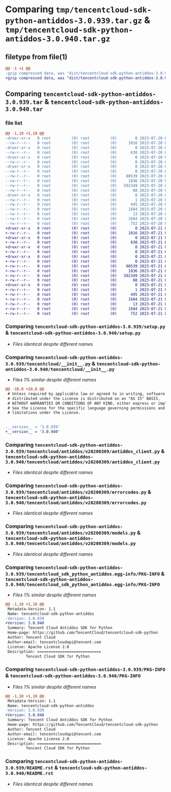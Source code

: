 # Comparing `tmp/tencentcloud-sdk-python-antiddos-3.0.939.tar.gz` & `tmp/tencentcloud-sdk-python-antiddos-3.0.940.tar.gz`

## filetype from file(1)

```diff
@@ -1 +1 @@
-gzip compressed data, was "dist/tencentcloud-sdk-python-antiddos-3.0.939.tar", last modified: Thu Jul 20 00:17:00 2023, max compression
+gzip compressed data, was "dist/tencentcloud-sdk-python-antiddos-3.0.940.tar", last modified: Fri Jul 21 00:21:46 2023, max compression
```

## Comparing `tencentcloud-sdk-python-antiddos-3.0.939.tar` & `tencentcloud-sdk-python-antiddos-3.0.940.tar`

### file list

```diff
@@ -1,19 +1,19 @@
-drwxr-xr-x   0 root         (0) root         (0)        0 2023-07-20 00:17:00.000000 tencentcloud-sdk-python-antiddos-3.0.939/
--rw-r--r--   0 root         (0) root         (0)     1016 2023-07-20 00:17:00.000000 tencentcloud-sdk-python-antiddos-3.0.939/setup.py
-drwxr-xr-x   0 root         (0) root         (0)        0 2023-07-20 00:17:00.000000 tencentcloud-sdk-python-antiddos-3.0.939/tencentcloud/
--rw-r--r--   0 root         (0) root         (0)      630 2023-07-20 00:17:00.000000 tencentcloud-sdk-python-antiddos-3.0.939/tencentcloud/__init__.py
-drwxr-xr-x   0 root         (0) root         (0)        0 2023-07-20 00:17:00.000000 tencentcloud-sdk-python-antiddos-3.0.939/tencentcloud/antiddos/
--rw-r--r--   0 root         (0) root         (0)        0 2023-07-20 00:17:00.000000 tencentcloud-sdk-python-antiddos-3.0.939/tencentcloud/antiddos/__init__.py
-drwxr-xr-x   0 root         (0) root         (0)        0 2023-07-20 00:17:00.000000 tencentcloud-sdk-python-antiddos-3.0.939/tencentcloud/antiddos/v20200309/
--rw-r--r--   0 root         (0) root         (0)        0 2023-07-20 00:17:00.000000 tencentcloud-sdk-python-antiddos-3.0.939/tencentcloud/antiddos/v20200309/__init__.py
--rw-r--r--   0 root         (0) root         (0)    88539 2023-07-20 00:17:00.000000 tencentcloud-sdk-python-antiddos-3.0.939/tencentcloud/antiddos/v20200309/antiddos_client.py
--rw-r--r--   0 root         (0) root         (0)     1836 2023-07-20 00:17:00.000000 tencentcloud-sdk-python-antiddos-3.0.939/tencentcloud/antiddos/v20200309/errorcodes.py
--rw-r--r--   0 root         (0) root         (0)   502349 2023-07-20 00:17:00.000000 tencentcloud-sdk-python-antiddos-3.0.939/tencentcloud/antiddos/v20200309/models.py
--rw-r--r--   0 root         (0) root         (0)       88 2023-07-20 00:17:00.000000 tencentcloud-sdk-python-antiddos-3.0.939/setup.cfg
-drwxr-xr-x   0 root         (0) root         (0)        0 2023-07-20 00:17:00.000000 tencentcloud-sdk-python-antiddos-3.0.939/tencentcloud_sdk_python_antiddos.egg-info/
--rw-r--r--   0 root         (0) root         (0)        1 2023-07-20 00:17:00.000000 tencentcloud-sdk-python-antiddos-3.0.939/tencentcloud_sdk_python_antiddos.egg-info/dependency_links.txt
--rw-r--r--   0 root         (0) root         (0)      495 2023-07-20 00:17:00.000000 tencentcloud-sdk-python-antiddos-3.0.939/tencentcloud_sdk_python_antiddos.egg-info/SOURCES.txt
--rw-r--r--   0 root         (0) root         (0)     1684 2023-07-20 00:17:00.000000 tencentcloud-sdk-python-antiddos-3.0.939/tencentcloud_sdk_python_antiddos.egg-info/PKG-INFO
--rw-r--r--   0 root         (0) root         (0)       13 2023-07-20 00:17:00.000000 tencentcloud-sdk-python-antiddos-3.0.939/tencentcloud_sdk_python_antiddos.egg-info/top_level.txt
--rw-r--r--   0 root         (0) root         (0)     1684 2023-07-20 00:17:00.000000 tencentcloud-sdk-python-antiddos-3.0.939/PKG-INFO
--rw-r--r--   0 root         (0) root         (0)      752 2023-07-20 00:17:00.000000 tencentcloud-sdk-python-antiddos-3.0.939/README.rst
+drwxr-xr-x   0 root         (0) root         (0)        0 2023-07-21 00:21:46.000000 tencentcloud-sdk-python-antiddos-3.0.940/
+-rw-r--r--   0 root         (0) root         (0)     1016 2023-07-21 00:21:46.000000 tencentcloud-sdk-python-antiddos-3.0.940/setup.py
+drwxr-xr-x   0 root         (0) root         (0)        0 2023-07-21 00:21:46.000000 tencentcloud-sdk-python-antiddos-3.0.940/tencentcloud/
+-rw-r--r--   0 root         (0) root         (0)      630 2023-07-21 00:21:46.000000 tencentcloud-sdk-python-antiddos-3.0.940/tencentcloud/__init__.py
+drwxr-xr-x   0 root         (0) root         (0)        0 2023-07-21 00:21:46.000000 tencentcloud-sdk-python-antiddos-3.0.940/tencentcloud/antiddos/
+-rw-r--r--   0 root         (0) root         (0)        0 2023-07-21 00:21:46.000000 tencentcloud-sdk-python-antiddos-3.0.940/tencentcloud/antiddos/__init__.py
+drwxr-xr-x   0 root         (0) root         (0)        0 2023-07-21 00:21:46.000000 tencentcloud-sdk-python-antiddos-3.0.940/tencentcloud/antiddos/v20200309/
+-rw-r--r--   0 root         (0) root         (0)        0 2023-07-21 00:21:46.000000 tencentcloud-sdk-python-antiddos-3.0.940/tencentcloud/antiddos/v20200309/__init__.py
+-rw-r--r--   0 root         (0) root         (0)    88539 2023-07-21 00:21:46.000000 tencentcloud-sdk-python-antiddos-3.0.940/tencentcloud/antiddos/v20200309/antiddos_client.py
+-rw-r--r--   0 root         (0) root         (0)     1836 2023-07-21 00:21:46.000000 tencentcloud-sdk-python-antiddos-3.0.940/tencentcloud/antiddos/v20200309/errorcodes.py
+-rw-r--r--   0 root         (0) root         (0)   502349 2023-07-21 00:21:46.000000 tencentcloud-sdk-python-antiddos-3.0.940/tencentcloud/antiddos/v20200309/models.py
+-rw-r--r--   0 root         (0) root         (0)       88 2023-07-21 00:21:46.000000 tencentcloud-sdk-python-antiddos-3.0.940/setup.cfg
+drwxr-xr-x   0 root         (0) root         (0)        0 2023-07-21 00:21:46.000000 tencentcloud-sdk-python-antiddos-3.0.940/tencentcloud_sdk_python_antiddos.egg-info/
+-rw-r--r--   0 root         (0) root         (0)        1 2023-07-21 00:21:46.000000 tencentcloud-sdk-python-antiddos-3.0.940/tencentcloud_sdk_python_antiddos.egg-info/dependency_links.txt
+-rw-r--r--   0 root         (0) root         (0)      495 2023-07-21 00:21:46.000000 tencentcloud-sdk-python-antiddos-3.0.940/tencentcloud_sdk_python_antiddos.egg-info/SOURCES.txt
+-rw-r--r--   0 root         (0) root         (0)     1684 2023-07-21 00:21:46.000000 tencentcloud-sdk-python-antiddos-3.0.940/tencentcloud_sdk_python_antiddos.egg-info/PKG-INFO
+-rw-r--r--   0 root         (0) root         (0)       13 2023-07-21 00:21:46.000000 tencentcloud-sdk-python-antiddos-3.0.940/tencentcloud_sdk_python_antiddos.egg-info/top_level.txt
+-rw-r--r--   0 root         (0) root         (0)     1684 2023-07-21 00:21:46.000000 tencentcloud-sdk-python-antiddos-3.0.940/PKG-INFO
+-rw-r--r--   0 root         (0) root         (0)      752 2023-07-21 00:21:46.000000 tencentcloud-sdk-python-antiddos-3.0.940/README.rst
```

### Comparing `tencentcloud-sdk-python-antiddos-3.0.939/setup.py` & `tencentcloud-sdk-python-antiddos-3.0.940/setup.py`

 * *Files identical despite different names*

### Comparing `tencentcloud-sdk-python-antiddos-3.0.939/tencentcloud/__init__.py` & `tencentcloud-sdk-python-antiddos-3.0.940/tencentcloud/__init__.py`

 * *Files 1% similar despite different names*

```diff
@@ -10,8 +10,8 @@
 # Unless required by applicable law or agreed to in writing, software
 # distributed under the License is distributed on an "AS IS" BASIS,
 # WITHOUT WARRANTIES OR CONDITIONS OF ANY KIND, either express or implied.
 # See the License for the specific language governing permissions and
 # limitations under the License.
 
 
-__version__ = '3.0.939'
+__version__ = '3.0.940'
```

### Comparing `tencentcloud-sdk-python-antiddos-3.0.939/tencentcloud/antiddos/v20200309/antiddos_client.py` & `tencentcloud-sdk-python-antiddos-3.0.940/tencentcloud/antiddos/v20200309/antiddos_client.py`

 * *Files identical despite different names*

### Comparing `tencentcloud-sdk-python-antiddos-3.0.939/tencentcloud/antiddos/v20200309/errorcodes.py` & `tencentcloud-sdk-python-antiddos-3.0.940/tencentcloud/antiddos/v20200309/errorcodes.py`

 * *Files identical despite different names*

### Comparing `tencentcloud-sdk-python-antiddos-3.0.939/tencentcloud/antiddos/v20200309/models.py` & `tencentcloud-sdk-python-antiddos-3.0.940/tencentcloud/antiddos/v20200309/models.py`

 * *Files identical despite different names*

### Comparing `tencentcloud-sdk-python-antiddos-3.0.939/tencentcloud_sdk_python_antiddos.egg-info/PKG-INFO` & `tencentcloud-sdk-python-antiddos-3.0.940/tencentcloud_sdk_python_antiddos.egg-info/PKG-INFO`

 * *Files 1% similar despite different names*

```diff
@@ -1,10 +1,10 @@
 Metadata-Version: 1.1
 Name: tencentcloud-sdk-python-antiddos
-Version: 3.0.939
+Version: 3.0.940
 Summary: Tencent Cloud Antiddos SDK for Python
 Home-page: https://github.com/TencentCloud/tencentcloud-sdk-python
 Author: Tencent Cloud
 Author-email: tencentcloudapi@tencent.com
 License: Apache License 2.0
 Description: ============================
         Tencent Cloud SDK for Python
```

### Comparing `tencentcloud-sdk-python-antiddos-3.0.939/PKG-INFO` & `tencentcloud-sdk-python-antiddos-3.0.940/PKG-INFO`

 * *Files 1% similar despite different names*

```diff
@@ -1,10 +1,10 @@
 Metadata-Version: 1.1
 Name: tencentcloud-sdk-python-antiddos
-Version: 3.0.939
+Version: 3.0.940
 Summary: Tencent Cloud Antiddos SDK for Python
 Home-page: https://github.com/TencentCloud/tencentcloud-sdk-python
 Author: Tencent Cloud
 Author-email: tencentcloudapi@tencent.com
 License: Apache License 2.0
 Description: ============================
         Tencent Cloud SDK for Python
```

### Comparing `tencentcloud-sdk-python-antiddos-3.0.939/README.rst` & `tencentcloud-sdk-python-antiddos-3.0.940/README.rst`

 * *Files identical despite different names*

